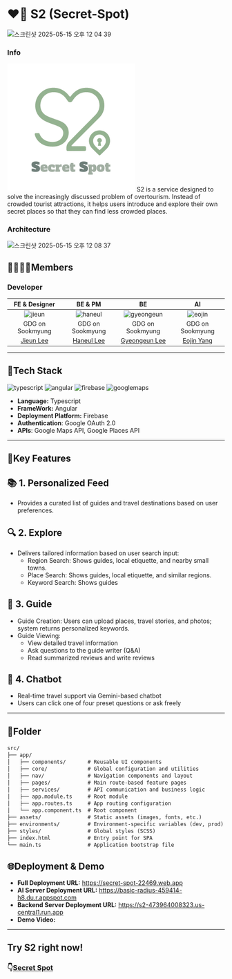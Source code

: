 # ❤️‍🔥 S2 (Secret-Spot)
<img width="911" alt="스크린샷 2025-05-15 오후 12 04 39" src="https://github.com/user-attachments/assets/b3129c78-4b63-4d3e-a372-37ce7b133d1e" />


### Info
<img src="https://github.com/secret-spot/AI/blob/main/SecretSpot.svg"/>
S2 is a service designed to solve the increasingly discussed problem of overtourism. Instead of crowded tourist attractions, it helps users introduce and explore their own secret places so that they can find less crowded places.

### Architecture
<img width="824" alt="스크린샷 2025-05-15 오후 12 08 37" src="https://github.com/user-attachments/assets/3f4e40c2-6963-4534-8c43-e67dd40edc04" />



## 👨‍👩‍👧‍👦Members
### Developer
|FE & Designer|BE & PM|BE|AI|
|:--:|:--:|:--:|:--:|
|![jieun](https://avatars.githubusercontent.com/u/143923436?v=4)|![haneul](https://avatars.githubusercontent.com/u/145983374?v=4)|![gyeongeun](https://avatars.githubusercontent.com/u/167386241?v=4)|![eojin](https://avatars.githubusercontent.com/u/166782787?v=4)|
|GDG on Sookmyung|GDG on Sookmyung|GDG on Sookmyung|GDG on Sookmyung|
|[Jieun Lee](https://github.com/mariewldms)|[Haneul Lee](https://github.com/tishakong)|[Gyeongeun Lee](https://github.com/ruddmslee)|[Eojin Yang](https://github.com/ydjwls)|

---
## 📌Tech Stack
![typescript](https://img.shields.io/badge/TypeScript-3178C6?style=for-the-badge&logo=typescript&logoColor=white)
![angular](https://img.shields.io/badge/Angular-DD0031?style=for-the-badge&logo=angular&logoColor=white)
![firebase](https://img.shields.io/badge/Firebase-FFCA28?style=for-the-badge&logo=firebase&logoColor=black)
![googlemaps](https://img.shields.io/badge/Google_Maps_Platform-4285F4?style=for-the-badge&logo=googlemaps&logoColor=white)


  + **Language:** Typescript
  + **FrameWork:** Angular
  + **Deployment Platform:** Firebase
  +  **Authentication**: Google OAuth 2.0
  +  **APIs**: Google Maps API, Google Places API

---
## 📌Key Features
## 📚 1. Personalized Feed
- Provides a curated list of guides and travel destinations based on user preferences.

## 🔍 2. Explore
- Delivers tailored information based on user search input:
  - Region Search: Shows guides, local etiquette, and nearby small towns.
  - Place Search: Shows guides, local etiquette, and similar regions.
  - Keyword Search: Shows guides

## 📝 3. Guide
- Guide Creation: Users can upload places, travel stories, and photos; system returns personalized keywords.
- Guide Viewing:
  - View detailed travel information
  - Ask questions to the guide writer (Q&A)
  - Read summarized reviews and write reviews

## 🤖 4. Chatbot
- Real-time travel support via Gemini-based chatbot
- Users can click one of four preset questions or ask freely
---
## 📂Folder
```
src/
├── app/
│   ├── components/       # Reusable UI components
│   ├── core/             # Global configuration and utilities
│   ├── nav/              # Navigation components and layout
│   ├── pages/            # Main route-based feature pages
│   ├── services/         # API communication and business logic
│   ├── app.module.ts     # Root module
│   ├── app.routes.ts     # App routing configuration
│   └── app.component.ts  # Root component
├── assets/               # Static assets (images, fonts, etc.)
├── environments/         # Environment-specific variables (dev, prod)
├── styles/               # Global styles (SCSS)
├── index.html            # Entry point for SPA
└── main.ts               # Application bootstrap file

```
## 🌐Deployment & Demo 
+ **Full Deployment URL:** https://secret-spot-22469.web.app
+ **AI Server Deployment URL:** https://basic-radius-459414-h8.du.r.appspot.com
+ **Backend Server Deployment URL:** https://s2-473964008323.us-central1.run.app
+ **Demo Video:**
---
## Try S2 right now! 
### 👇[Secret Spot](https://secret-spot-22469.web.app/)
